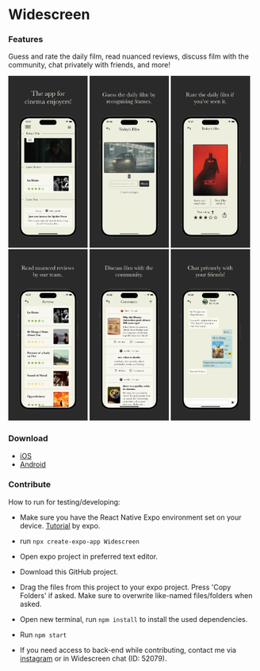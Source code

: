 # Widescreen
### Features

Guess and rate the daily film, read nuanced reviews, discuss film with the community, chat privately with friends, and more!

<p float="left">
  <img src="./images/iPhone_15.jpg" width="160" title="Home">
  <img src="./images/iPhone_15 2.jpg" width="160" title="Guess">
  <img src="./images/iPhone_15 3.jpg" width="160" title="Rate">
  <img src="./images/iPhone_15 4.jpg" width="160" title="Read">
  <img src="./images/iPhone_15 5.jpg" width="160" title="Discuss">
  <img src="./images/iPhone_15 6.jpg" width="160" title="Chat">
</p>

### Download

- <a href="https://apps.apple.com/nl/app/widescreen/id6450876748?l=en-GB">iOS</a>
- <a href="https://play.google.com/store/apps/details?id=com.bpstudios.Widescreen">Android</a>

### Contribute

How to run for testing/developing:
- Make sure you have the React Native Expo environment set on your device. <a href="https://docs.expo.dev/get-started/installation/">Tutorial</a> by expo.
- run `npx create-expo-app Widescreen`
- Open expo project in preferred text editor.
- Download this GitHub project.
- Drag the files from this project to your expo project. Press 'Copy Folders' if asked. Make sure to overwrite like-named files/folders when asked.
- Open new terminal, run `npm install` to install the used dependencies.
- Run `npm start`

- If you need access to back-end while contributing, contact me via <a href="https://instagram.com/aronvisser_">instagram</a> or in Widescreen chat (ID: 52079).

  

